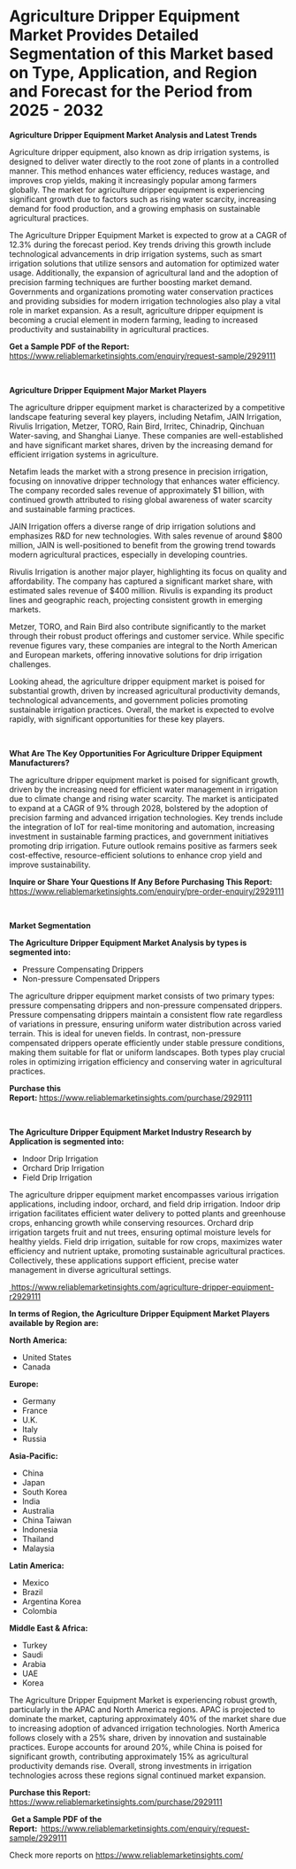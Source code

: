 <p><h1>Agriculture Dripper Equipment Market Provides Detailed Segmentation of this Market based on Type, Application, and Region and Forecast for the Period from 2025 - 2032</h1></p><p><strong>Agriculture Dripper Equipment Market Analysis and Latest Trends</strong></p>
<p><p>Agriculture dripper equipment, also known as drip irrigation systems, is designed to deliver water directly to the root zone of plants in a controlled manner. This method enhances water efficiency, reduces wastage, and improves crop yields, making it increasingly popular among farmers globally. The market for agriculture dripper equipment is experiencing significant growth due to factors such as rising water scarcity, increasing demand for food production, and a growing emphasis on sustainable agricultural practices.</p><p>The Agriculture Dripper Equipment Market is expected to grow at a CAGR of 12.3% during the forecast period. Key trends driving this growth include technological advancements in drip irrigation systems, such as smart irrigation solutions that utilize sensors and automation for optimized water usage. Additionally, the expansion of agricultural land and the adoption of precision farming techniques are further boosting market demand. Governments and organizations promoting water conservation practices and providing subsidies for modern irrigation technologies also play a vital role in market expansion. As a result, agriculture dripper equipment is becoming a crucial element in modern farming, leading to increased productivity and sustainability in agricultural practices.</p></p>
<p><strong>Get a Sample PDF of the Report:&nbsp;</strong> <a href="https://www.reliablemarketinsights.com/enquiry/request-sample/2929111?utm_campaign=3258&utm_medium=2&utm_source=Github&utm_content=ia&utm_term=12032025&utm_id=agriculture-dripper-equipment">https://www.reliablemarketinsights.com/enquiry/request-sample/2929111</a></p>
<p>&nbsp;</p>
<p><strong>Agriculture Dripper Equipment Major Market Players</strong></p>
<p><p>The agriculture dripper equipment market is characterized by a competitive landscape featuring several key players, including Netafim, JAIN Irrigation, Rivulis Irrigation, Metzer, TORO, Rain Bird, Irritec, Chinadrip, Qinchuan Water-saving, and Shanghai Lianye. These companies are well-established and have significant market shares, driven by the increasing demand for efficient irrigation systems in agriculture.</p><p>Netafim leads the market with a strong presence in precision irrigation, focusing on innovative dripper technology that enhances water efficiency. The company recorded sales revenue of approximately $1 billion, with continued growth attributed to rising global awareness of water scarcity and sustainable farming practices.</p><p>JAIN Irrigation offers a diverse range of drip irrigation solutions and emphasizes R&D for new technologies. With sales revenue of around $800 million, JAIN is well-positioned to benefit from the growing trend towards modern agricultural practices, especially in developing countries.</p><p>Rivulis Irrigation is another major player, highlighting its focus on quality and affordability. The company has captured a significant market share, with estimated sales revenue of $400 million. Rivulis is expanding its product lines and geographic reach, projecting consistent growth in emerging markets.</p><p>Metzer, TORO, and Rain Bird also contribute significantly to the market through their robust product offerings and customer service. While specific revenue figures vary, these companies are integral to the North American and European markets, offering innovative solutions for drip irrigation challenges.</p><p>Looking ahead, the agriculture dripper equipment market is poised for substantial growth, driven by increased agricultural productivity demands, technological advancements, and government policies promoting sustainable irrigation practices. Overall, the market is expected to evolve rapidly, with significant opportunities for these key players.</p></p>
<p>&nbsp;</p>
<p><strong>What Are The Key Opportunities For Agriculture Dripper Equipment Manufacturers?</strong></p>
<p><p>The agriculture dripper equipment market is poised for significant growth, driven by the increasing need for efficient water management in irrigation due to climate change and rising water scarcity. The market is anticipated to expand at a CAGR of 9% through 2028, bolstered by the adoption of precision farming and advanced irrigation technologies. Key trends include the integration of IoT for real-time monitoring and automation, increasing investment in sustainable farming practices, and government initiatives promoting drip irrigation. Future outlook remains positive as farmers seek cost-effective, resource-efficient solutions to enhance crop yield and improve sustainability.</p></p>
<p><strong>Inquire or Share Your Questions If Any Before Purchasing This Report:</strong> <a href="https://www.reliablemarketinsights.com/enquiry/pre-order-enquiry/2929111?utm_campaign=3258&utm_medium=2&utm_source=Github&utm_content=ia&utm_term=12032025&utm_id=agriculture-dripper-equipment">https://www.reliablemarketinsights.com/enquiry/pre-order-enquiry/2929111</a></p>
<p>&nbsp;</p>
<p><strong>Market Segmentation</strong></p>
<p><strong>The Agriculture Dripper Equipment Market Analysis by types is segmented into:</strong></p>
<p><ul><li>Pressure Compensating Drippers</li><li>Non-pressure Compensated Drippers</li></ul></p>
<p><p>The agriculture dripper equipment market consists of two primary types: pressure compensating drippers and non-pressure compensated drippers. Pressure compensating drippers maintain a consistent flow rate regardless of variations in pressure, ensuring uniform water distribution across varied terrain. This is ideal for uneven fields. In contrast, non-pressure compensated drippers operate efficiently under stable pressure conditions, making them suitable for flat or uniform landscapes. Both types play crucial roles in optimizing irrigation efficiency and conserving water in agricultural practices.</p></p>
<p><strong>Purchase this Report:&nbsp;</strong><a href="https://www.reliablemarketinsights.com/purchase/2929111?utm_campaign=3258&utm_medium=2&utm_source=Github&utm_content=ia&utm_term=12032025&utm_id=agriculture-dripper-equipment">https://www.reliablemarketinsights.com/purchase/2929111</a></p>
<p>&nbsp;</p>
<p><strong>The Agriculture Dripper Equipment Market Industry Research by Application is segmented into:</strong></p>
<p><ul><li>Indoor Drip Irrigation</li><li>Orchard Drip Irrigation</li><li>Field Drip Irrigation</li></ul></p>
<p><p>The agriculture dripper equipment market encompasses various irrigation applications, including indoor, orchard, and field drip irrigation. Indoor drip irrigation facilitates efficient water delivery to potted plants and greenhouse crops, enhancing growth while conserving resources. Orchard drip irrigation targets fruit and nut trees, ensuring optimal moisture levels for healthy yields. Field drip irrigation, suitable for row crops, maximizes water efficiency and nutrient uptake, promoting sustainable agricultural practices. Collectively, these applications support efficient, precise water management in diverse agricultural settings.</p></p>
<p><a href="https://www.reliablemarketinsights.com/agriculture-dripper-equipment-r2929111?utm_campaign=3258&utm_medium=2&utm_source=Github&utm_content=ia&utm_term=12032025&utm_id=agriculture-dripper-equipment">&nbsp;https://www.reliablemarketinsights.com/agriculture-dripper-equipment-r2929111</a></p>
<p><strong>In terms of Region, the Agriculture Dripper Equipment Market Players available by Region are:</strong></p>
<p>
    <p> <strong> North America: </strong>
        <ul>
            <li>United States</li>
            <li>Canada</li>
        </ul>
        </p> 
    <p> <strong> Europe: </strong>
        <ul>
            <li>Germany</li>
            <li>France</li>
            <li>U.K.</li>
            <li>Italy</li>
            <li>Russia</li>
        </ul>
        </p> 
    <p> <strong> Asia-Pacific: </strong>
        <ul>
            <li>China</li>
            <li>Japan</li>
            <li>South Korea</li>
            <li>India</li>
            <li>Australia</li>
            <li>China Taiwan</li>
            <li>Indonesia</li>
            <li>Thailand</li>
            <li>Malaysia</li>
        </ul>
        </p> 
    <p> <strong> Latin America: </strong>
        <ul>
            <li>Mexico</li>
            <li>Brazil</li>
            <li>Argentina Korea</li>
            <li>Colombia</li>
        </ul>
        </p> 
    <p> <strong> Middle East & Africa: </strong>
        <ul>
            <li>Turkey</li>
            <li>Saudi</li>
            <li>Arabia</li>
            <li>UAE</li>
            <li>Korea</li>
        </ul>
    </p>
    </p>
<p><p>The Agriculture Dripper Equipment Market is experiencing robust growth, particularly in the APAC and North America regions. APAC is projected to dominate the market, capturing approximately 40% of the market share due to increasing adoption of advanced irrigation technologies. North America follows closely with a 25% share, driven by innovation and sustainable practices. Europe accounts for around 20%, while China is poised for significant growth, contributing approximately 15% as agricultural productivity demands rise. Overall, strong investments in irrigation technologies across these regions signal continued market expansion.</p></p>
<p><strong>Purchase this Report: </strong><a href="https://www.reliablemarketinsights.com/purchase/2929111?utm_campaign=3258&utm_medium=2&utm_source=Github&utm_content=ia&utm_term=12032025&utm_id=agriculture-dripper-equipment">https://www.reliablemarketinsights.com/purchase/2929111</a></p>
<p>&nbsp;<strong>Get a Sample PDF of the Report:&nbsp;&nbsp;</strong><a href="https://www.reliablemarketinsights.com/enquiry/request-sample/2929111?utm_campaign=3258&utm_medium=2&utm_source=Github&utm_content=ia&utm_term=12032025&utm_id=agriculture-dripper-equipment">https://www.reliablemarketinsights.com/enquiry/request-sample/2929111</a></p>
<p><strong></strong></p>
<p>Check more reports on <a href="https://www.reliablemarketinsights.com/?utm_campaign=3258&utm_medium=2&utm_source=Github&utm_content=ia&utm_term=12032025&utm_id=agriculture-dripper-equipment">https://www.reliablemarketinsights.com/</a></p>